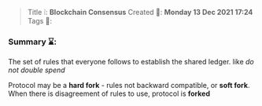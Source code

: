 > Title ❕: **Blockchain Consensus**
> Created 📅: **Monday 13 Dec 2021 17:24**
  Tags 📎:

### Summary ⌛:
The set of rules that everyone follows to establish the shared ledger. like *do not double spend*

Protocol may be a **hard fork** - rules not backward compatible, or **soft fork**. When there is disagreement of rules to use, protocol is **forked**